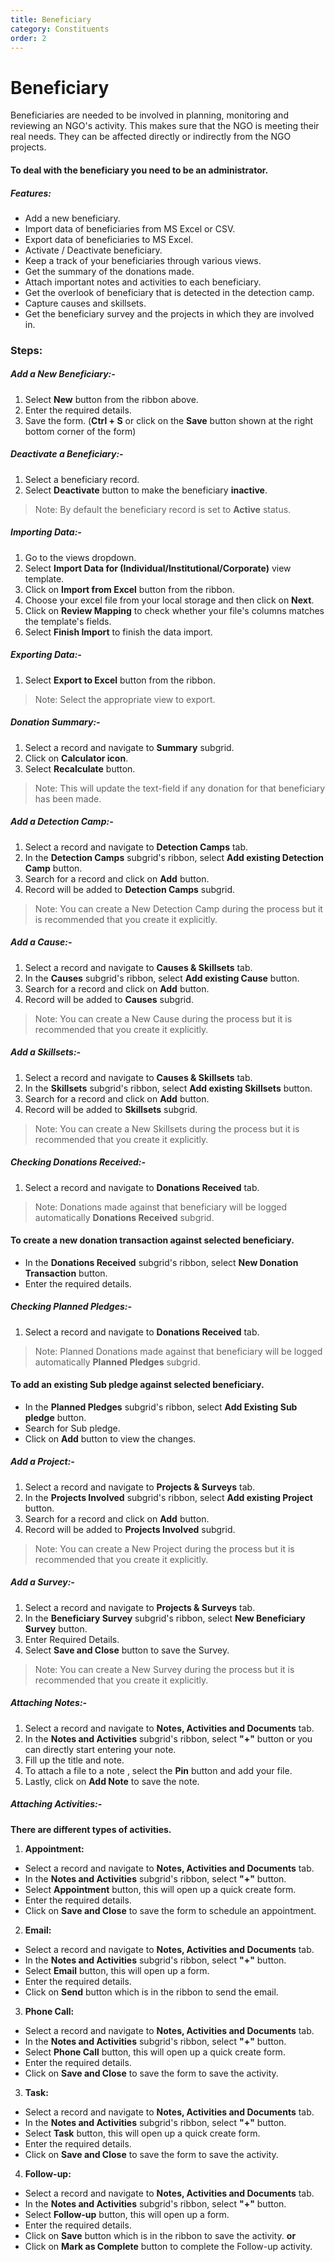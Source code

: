 ```yaml
---
title: Beneficiary
category: Constituents
order: 2
---
```


# Beneficiary
Beneficiaries are needed to be involved in planning, monitoring and reviewing an NGO's activity. This makes sure that the NGO is meeting their real needs. They can be affected directly or indirectly from the NGO projects.
#### To deal with the beneficiary you need to be an administrator.
##### Features:
- Add a new beneficiary.
- Import data of beneficiaries from MS Excel or CSV.
- Export data of beneficiaries to MS Excel.
- Activate / Deactivate beneficiary.
- Keep a track of your beneficiaries through various views.
- Get the summary of the donations made.
- Attach important notes and activities to each beneficiary.
- Get the overlook of beneficiary that is detected in the detection camp.
- Capture causes and skillsets.
- Get the beneficiary survey and the projects in which they are involved in.

### Steps:
##### Add a New Beneficiary:-
1. Select **New** button from the ribbon above.
2. Enter the required details.
3. Save the form. (**Ctrl + S** or click on the **Save** button shown at the right bottom corner of the form)
##### Deactivate a Beneficiary:-
1. Select a beneficiary record.
2. Select **Deactivate** button to make the beneficiary **inactive**.
>Note: By default the beneficiary record is set to **Active** status.
##### Importing Data:-
1. Go to the views dropdown.
2. Select **Import Data for (Individual/Institutional/Corporate)** view template.
3. Click on **Import from Excel** button from the ribbon.
4. Choose your excel file from your local storage and then click on **Next**.
5. Click on **Review Mapping** to check whether your file's columns matches the template's fields.
6. Select **Finish Import** to finish the data import.
##### Exporting Data:-
1. Select **Export to Excel** button from the ribbon.
>Note: Select the appropriate view to export.
##### Donation Summary:-
1. Select a record and navigate to **Summary** subgrid.
2. Click on **Calculator icon**.
3. Select **Recalculate** button.
>Note: This will update the text-field if any donation for that beneficiary has been made.
##### Add a Detection Camp:-
1. Select a record and navigate to **Detection Camps** tab.
2. In the **Detection Camps** subgrid's ribbon, select **Add existing Detection Camp** button.
3. Search for a record and click on **Add** button.
4. Record will be added to **Detection Camps** subgrid.
>Note: You can create a New Detection Camp during the process but it is recommended that you create it explicitly.
##### Add a Cause:-
1. Select a record and navigate to **Causes & Skillsets** tab.
2. In the **Causes** subgrid's ribbon, select **Add existing Cause** button.
3. Search for a record and click on **Add** button.
4. Record will be added to **Causes** subgrid.
>Note: You can create a New Cause during the process but it is recommended that you create it explicitly.
##### Add a Skillsets:-
1. Select a record and navigate to **Causes & Skillsets** tab.
2. In the **Skillsets** subgrid's ribbon, select **Add existing Skillsets** button.
3. Search for a record and click on **Add** button.
4. Record will be added to **Skillsets** subgrid.
>Note: You can create a New Skillsets during the process but it is recommended that you create it explicitly.
##### Checking Donations Received:-
1. Select a record and navigate to **Donations Received** tab.
>Note: Donations made against that beneficiary will be logged automatically **Donations Received** subgrid.
#### To create a new donation transaction against selected beneficiary.
- In the **Donations Received** subgrid's ribbon, select **New Donation Transaction** button.
- Enter the required details.
##### Checking Planned Pledges:-
1. Select a record and navigate to **Donations Received** tab.
>Note: Planned Donations made against that beneficiary will be logged automatically **Planned Pledges** subgrid.
#### To add an existing Sub pledge against selected beneficiary.
- In the **Planned Pledges** subgrid's ribbon, select **Add Existing Sub pledge** button.
- Search for Sub pledge.
- Click on **Add** button to view the changes.
##### Add a Project:-
1. Select a record and navigate to **Projects & Surveys** tab.
2. In the **Projects Involved** subgrid's ribbon, select **Add existing Project** button.
3. Search for a record and click on **Add** button.
4. Record will be added to **Projects Involved** subgrid.
>Note: You can create a New Project during the process but it is recommended that you create it explicitly.
##### Add a Survey:-
1. Select a record and navigate to **Projects & Surveys** tab.
2. In the **Beneficiary Survey** subgrid's ribbon, select **New Beneficiary Survey** button.
3. Enter Required Details.
4. Select **Save and Close** button to save the Survey.
>Note: You can create a New Survey during the process but it is recommended that you create it explicitly.
##### Attaching Notes:-
1. Select a record and navigate to **Notes, Activities and Documents** tab.
2. In the **Notes and Activities** subgrid's ribbon, select **"+"** button or you can directly start entering your note.
3. Fill up the title and note.
4. To attach a file to a note , select the **Pin** button and add your file.
5. Lastly, click on **Add Note** to save the note.
##### Attaching Activities:-
**There are different types of activities.**
1. **Appointment:**
- Select a record and navigate to **Notes, Activities and Documents** tab.
- In the **Notes and Activities** subgrid's ribbon, select **"+"** button.
- Select **Appointment** button, this will open up a quick create form.
- Enter the required details.
- Click on **Save and Close** to save the form to schedule an appointment.
2. **Email:**
- Select a record and navigate to **Notes, Activities and Documents** tab.
- In the **Notes and Activities** subgrid's ribbon, select **"+"** button.
- Select **Email** button, this will open up a form.
- Enter the required details.
- Click on **Send** button which is in the ribbon to send the email.
3. **Phone Call:**
- Select a record and navigate to **Notes, Activities and Documents** tab.
- In the **Notes and Activities** subgrid's ribbon, select **"+"** button.
- Select **Phone Call** button, this will open up a quick create form.
- Enter the required details.
- Click on **Save and Close** to save the form to save the activity.
3. **Task:**
- Select a record and navigate to **Notes, Activities and Documents** tab.
- In the **Notes and Activities** subgrid's ribbon, select **"+"** button.
- Select **Task** button, this will open up a quick create form.
- Enter the required details.
- Click on **Save and Close** to save the form to save the activity.
4. **Follow-up:**
- Select a record and navigate to **Notes, Activities and Documents** tab.
- In the **Notes and Activities** subgrid's ribbon, select **"+"** button.
- Select **Follow-up** button, this will open up a form.
- Enter the required details.
- Click on **Save** button which is in the ribbon to save the activity. **or**
- Click on **Mark as Complete** button to complete the Follow-up activity.